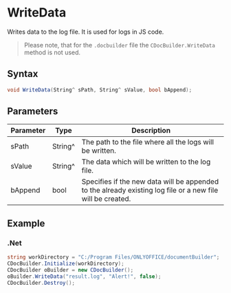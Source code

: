 # WriteData

Writes data to the log file. It is used for logs in JS code.

> Please note, that for the `.docbuilder` file the `CDocBuilder.WriteData` method is not used.

## Syntax

```cs
void WriteData(String^ sPath, String^ sValue, bool bAppend);
```

## Parameters

| Parameter | Type    | Description                                                                                                |
| --------- | ------- | ---------------------------------------------------------------------------------------------------------- |
| sPath     | String^ | The path to the file where all the logs will be written.                                                   |
| sValue    | String^ | The data which will be written to the log file.                                                            |
| bAppend   | bool    | Specifies if the new data will be appended to the already existing log file or a new file will be created. |

## Example

### .Net

```cs
string workDirectory = "C:/Program Files/ONLYOFFICE/documentBuilder";
CDocBuilder.Initialize(workDirectory);
CDocBuilder oBuilder = new CDocBuilder();
oBuilder.WriteData("result.log", "Alert!", false);
CDocBuilder.Destroy();
```
